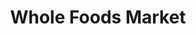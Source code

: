 ---
title: "Whole Foods Market"
url: /cincinnati/whole-foods-market-edmondson-road/
shop: supermarket
---